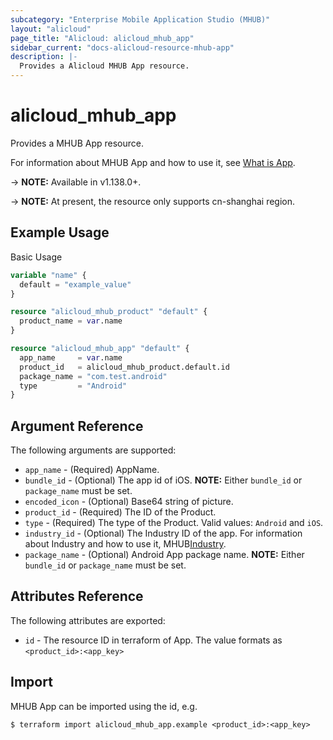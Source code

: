 ```yaml
---
subcategory: "Enterprise Mobile Application Studio (MHUB)"
layout: "alicloud"
page_title: "Alicloud: alicloud_mhub_app"
sidebar_current: "docs-alicloud-resource-mhub-app"
description: |-
  Provides a Alicloud MHUB App resource.
---
```


# alicloud\_mhub\_app

Provides a MHUB App resource.

For information about MHUB App and how to use it, see [What is App](https://help.aliyun.com/product/65109.html).

-> **NOTE:** Available in v1.138.0+.

-> **NOTE:** At present, the resource only supports cn-shanghai region.

## Example Usage

Basic Usage

```terraform
variable "name" {
  default = "example_value"
}

resource "alicloud_mhub_product" "default" {
  product_name = var.name
}

resource "alicloud_mhub_app" "default" {
  app_name     = var.name
  product_id   = alicloud_mhub_product.default.id
  package_name = "com.test.android"
  type         = "Android"
}
```

## Argument Reference

The following arguments are supported:

* `app_name` - (Required) AppName.
* `bundle_id` - (Optional) The app id of iOS. **NOTE:** Either `bundle_id` or `package_name` must be set.
* `encoded_icon` - (Optional) Base64 string of picture.
* `product_id` - (Required)  The ID of the Product.
* `type` - (Required) The type of the Product. Valid values: `Android` and `iOS`.  
* `industry_id` - (Optional) The Industry ID of the app. For information about Industry and how to use it, MHUB[Industry](https://help.aliyun.com/document_detail/201638.html).
* `package_name` - (Optional) Android App package name. **NOTE:** Either `bundle_id` or `package_name` must be set.


## Attributes Reference

The following attributes are exported:

* `id` - The resource ID in terraform of App. The value formats as `<product_id>:<app_key>`

## Import

MHUB App can be imported using the id, e.g.

```shell
$ terraform import alicloud_mhub_app.example <product_id>:<app_key>
```
